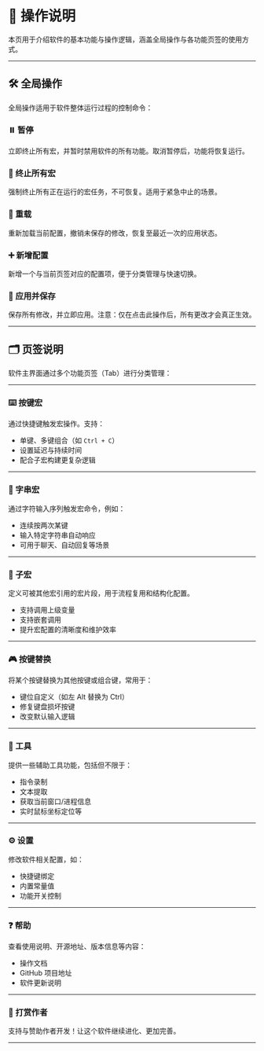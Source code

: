 # 📘 操作说明

本页用于介绍软件的基本功能与操作逻辑，涵盖全局操作与各功能页签的使用方式。

---

## 🛠️ 全局操作

全局操作适用于软件整体运行过程的控制命令：

### ⏸️ 暂停

立即终止所有宏，并暂时禁用软件的所有功能。取消暂停后，功能将恢复运行。

### 🛑 终止所有宏

强制终止所有正在运行的宏任务，不可恢复。适用于紧急中止的场景。

### 🔁 重载

重新加载当前配置，撤销未保存的修改，恢复至最近一次的应用状态。

### ➕ 新增配置

新增一个与当前页签对应的配置项，便于分类管理与快速切换。

### 💾 应用并保存

保存所有修改，并立即应用。注意：仅在点击此操作后，所有更改才会真正生效。

---

## 🗂️ 页签说明

软件主界面通过多个功能页签（Tab）进行分类管理：

---

### ⌨️ 按键宏

通过快捷键触发宏操作。支持：

- 单键、多键组合（如 `Ctrl + C`）
- 设置延迟与持续时间
- 配合子宏构建更复杂逻辑

---

### 📝 字串宏

通过字符输入序列触发宏命令，例如：

- 连续按两次某键
- 输入特定字符串自动响应
- 可用于聊天、自动回复等场景

---

### 🧩 子宏

定义可被其他宏引用的宏片段，用于流程复用和结构化配置。

- 支持调用上级变量
- 支持嵌套调用
- 提升宏配置的清晰度和维护效率

---

### 🎮 按键替换

将某个按键替换为其他按键或组合键，常用于：

- 键位自定义（如左 Alt 替换为 Ctrl）
- 修复键盘损坏按键
- 改变默认输入逻辑

---

### 🧰 工具

提供一些辅助工具功能，包括但不限于：

- 指令录制
- 文本提取
- 获取当前窗口/进程信息
- 实时鼠标坐标定位等

---

### ⚙️ 设置

修改软件相关配置，如：

- 快捷键绑定
- 内置常量值
- 功能开关控制

---

### ❓ 帮助

查看使用说明、开源地址、版本信息等内容：

- 操作文档
- GitHub 项目地址
- 软件更新说明

---

### 💖 打赏作者

支持与赞助作者开发！让这个软件继续进化、更加完善。

---

